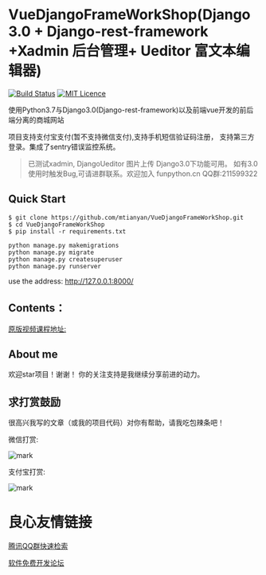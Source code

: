 # VueDjangoFrameWorkShop(Django3.0 +  Django-rest-framework +Xadmin 后台管理+ Ueditor 富文本编辑器)

[![Build Status](https://travis-ci.org/mtianyan/hexoBlog-Github.svg?branch=master)](https://travis-ci.org/mtianyan/hexoBlog-Github)
[![MIT Licence](https://badges.frapsoft.com/os/mit/mit.svg?v=103)](https://opensource.org/licenses/mit-license.php)

使用Python3.7与Django3.0(Django-rest-framework)以及前端vue开发的前后端分离的商城网站

项目支持支付宝支付(暂不支持微信支付),支持手机短信验证码注册， 支持第三方登录。集成了sentry错误监控系统。

> 已测试xadmin,  DjangoUeditor 图片上传 Django3.0下功能可用。 如有3.0使用时触发Bug,可请进群联系。欢迎加入 funpython.cn QQ群:211599322

## Quick Start

```
$ git clone https://github.com/mtianyan/VueDjangoFrameWorkShop.git
$ cd VueDjangoFrameWorkShop
$ pip install -r requirements.txt

python manage.py makemigrations
python manage.py migrate
python manage.py createsuperuser
python manage.py runserver
```

use the address: http://127.0.0.1:8000/

## Contents：

[原版视频课程地址:](https://coding.imooc.com/learn/list/131.html)

## About me

欢迎star项目！谢谢！ 你的关注支持是我继续分享前进的动力。

## 求打赏鼓励

很高兴我写的文章（或我的项目代码）对你有帮助，请我吃包辣条吧！

微信打赏:

![mark](http://myphoto.mtianyan.cn/blog/180302/i52eHgilfD.png?imageslim)

支付宝打赏:

![mark](http://myphoto.mtianyan.cn/blog/180302/gDlBGemI60.jpg?imageslim)


 # 良心友情链接

[腾讯QQ群快速检索](http://u.720life.cn/s/8cf73f7c)

[软件免费开发论坛](http://u.720life.cn/s/bbb01dc0)